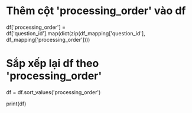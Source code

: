 # Thêm cột 'processing_order' vào df
df['processing_order'] = df['question_id'].map(dict(zip(df_mapping['question_id'], df_mapping['processing_order'])))

# Sắp xếp lại df theo 'processing_order'
df = df.sort_values('processing_order')

print(df)
